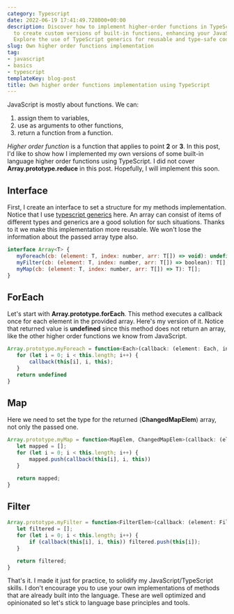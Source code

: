 ```yaml
---
category: Typescript
date: 2022-06-19 17:41:49.728000+00:00
description: Discover how to implement higher-order functions in TypeScript. Learn
  to create custom versions of built-in functions, enhancing your JavaScript skills.
  Explore the use of TypeScript generics for reusable and type-safe code.
slug: Own higher order functions implementation
tag:
- javascript
- basics
- typescript
templateKey: blog-post
title: Own higher order functions implementation using TypeScript
---
```


JavaScript is mostly about functions. We can:
1) assign them to variables,
2) use as arguments to other functions,
3) return a function from a function.

 _Higher order function_ is a function that applies to point **2** or **3**.
 In this post, I'd like to show how I implemented my own versions of some built-in language higher order functions using TypeScript.
 I did not cover __Array.prototype.reduce__ in this post. Hopefully, I will implement this soon.

 ## Interface

 First, I create an interface to set a structure for my methods implementation. Notice that I use <a href="https://www.typescriptlang.org/docs/handbook/2/generics.html#handbook-content" target="_blank">typescript generics</a> here. An array can consist of items of different types and generics are a good solution for such situations. Thanks to it we make this implementation more reusable. We won't lose the information about the passed array type also.

 ```javascript
 interface Array<T> {
    myForeach(cb: (element: T, index: number, arr: T[]) => void): undefined;
    myFilter(cb: (element: T, index: number, arr: T[]) => boolean): T[];
    myMap(cb: (element: T, index: number, arr: T[]) => T): T[];
}
 ```

 ## ForEach

 Let's start with __Array.prototype.forEach__. This method executes a callback once for each element in the provided array.
 Here's my version of it. Notice that returned value is __undefined__ since this method does not return an array, like the other higher order functions we know from JavaScript.

 ```javascript
 Array.prototype.myForeach = function<Each>(callback: (element: Each, index: number, arr: Each[]) => void): undefined {
    for (let i = 0; i < this.length; i++) {
        callback(this[i], i, this);
    }
    return undefined
}
 ```

 ## Map
 
 Here we need to set the type for the returned (__ChangedMapElem__) array, not only the passed one.

 ```javascript
 Array.prototype.myMap = function<MapElem, ChangedMapElem>(callback: (element: MapElem, index: number, arr: MapElem[]) => ChangedMapElem): ChangedMapElem[] {
    let mapped = [];
    for (let i = 0; i < this.length; i++) {
        mapped.push(callback(this[i], i, this))
    }

    return mapped;
}
```

 ## Filter

 ```javascript
 Array.prototype.myFilter = function<FilterElem>(callback: (element: FilterElem, index: number, arr: FilterElem[]) => boolean): FilterElem[] {
    let filtered = [];
    for (let i = 0; i < this.length; i++) {
        if (callback(this[i], i, this)) filtered.push(this[i]);
    }

    return filtered;
}
```

That's it. I made it just for practice, to solidify my JavaScript/TypeScript skills. I don't encourage you to use your own implementations of methods that are already built into the language. These are well optimized and opinionated so let's stick to language base principles and tools.